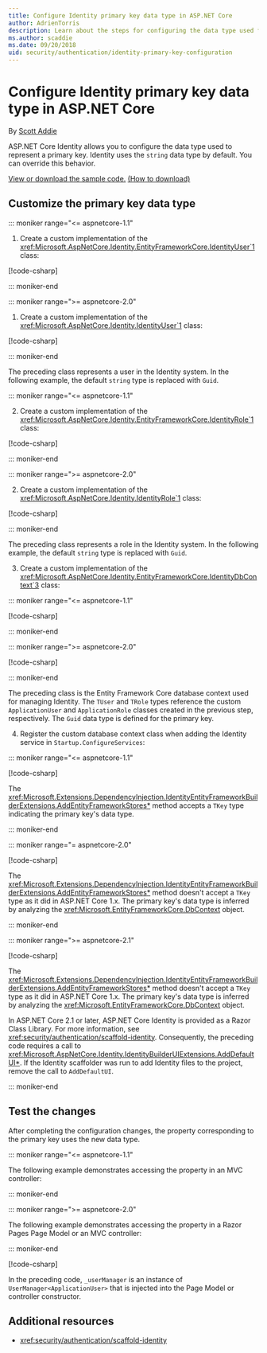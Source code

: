 ```yaml
---
title: Configure Identity primary key data type in ASP.NET Core
author: AdrienTorris
description: Learn about the steps for configuring the data type used for storing the ASP.NET Core Identity primary key.
ms.author: scaddie
ms.date: 09/20/2018
uid: security/authentication/identity-primary-key-configuration
---
```

# Configure Identity primary key data type in ASP.NET Core

By [Scott Addie](https://twitter.com/Scott_Addie)

ASP.NET Core Identity allows you to configure the data type used to represent a primary key. Identity uses the `string` data type by default. You can override this behavior.

[View or download the sample code.](https://github.com/aspnet/Docs/tree/master/aspnetcore/security/authentication/identity-primary-key-configuration/samples) [(How to download)](xref:tutorials/index#how-to-download-a-sample)

## Customize the primary key data type

::: moniker range="<= aspnetcore-1.1"

1. Create a custom implementation of the <xref:Microsoft.AspNetCore.Identity.EntityFrameworkCore.IdentityUser`1> class:

  [!code-csharp[](identity-primary-key-configuration/samples/1.1/MvcSampleApp/Models/ApplicationUser.cs?highlight=6)]

::: moniker-end

::: moniker range=">= aspnetcore-2.0"

1. Create a custom implementation of the <xref:Microsoft.AspNetCore.Identity.IdentityUser`1> class:

  [!code-csharp[](identity-primary-key-configuration/samples/2.0/RazorPagesSampleApp/Data/ApplicationUser.cs?highlight=6)]

::: moniker-end

  The preceding class represents a user in the Identity system. In the following example, the default `string` type is replaced with `Guid`.

::: moniker range="<= aspnetcore-1.1"

2. Create a custom implementation of the <xref:Microsoft.AspNetCore.Identity.EntityFrameworkCore.IdentityRole`1> class:

  [!code-csharp[](identity-primary-key-configuration/samples/1.1/MvcSampleApp/Models/ApplicationRole.cs?highlight=6)]

::: moniker-end

::: moniker range=">= aspnetcore-2.0"

2. Create a custom implementation of the <xref:Microsoft.AspNetCore.Identity.IdentityRole`1> class:

  [!code-csharp[](identity-primary-key-configuration/samples/2.0/RazorPagesSampleApp/Data/ApplicationRole.cs?highlight=6)]

::: moniker-end

  The preceding class represents a role in the Identity system. In the following example, the default `string` type is replaced with `Guid`.

3. Create a custom implementation of the <xref:Microsoft.AspNetCore.Identity.EntityFrameworkCore.IdentityDbContext`3> class:

::: moniker range="<= aspnetcore-1.1"

  [!code-csharp[](identity-primary-key-configuration/samples/1.1/MvcSampleApp/Data/ApplicationDbContext.cs?highlight=7-8)]

::: moniker-end

::: moniker range=">= aspnetcore-2.0"

  [!code-csharp[](identity-primary-key-configuration/samples/2.0/RazorPagesSampleApp/Data/ApplicationDbContext.cs?highlight=7-8)]

::: moniker-end

 The preceding class is the Entity Framework Core database context used for managing Identity. The `TUser` and `TRole` types reference the custom `ApplicationUser` and `ApplicationRole` classes created in the previous step, respectively. The `Guid` data type is defined for the primary key.

4. Register the custom database context class when adding the Identity service in `Startup.ConfigureServices`:

::: moniker range="<= aspnetcore-1.1"

  [!code-csharp[](identity-primary-key-configuration/samples/1.1/MvcSampleApp/Startup.cs?name=snippet_ConfigureServices&highlight=7-9)]

  The <xref:Microsoft.Extensions.DependencyInjection.IdentityEntityFrameworkBuilderExtensions.AddEntityFrameworkStores*> method accepts a `TKey` type indicating the primary key's data type.

::: moniker-end

::: moniker range="= aspnetcore-2.0"

  [!code-csharp[](identity-primary-key-configuration/samples/2.0/RazorPagesSampleApp/Startup.cs?name=snippet_ConfigureServices&highlight=7-9)]

  The <xref:Microsoft.Extensions.DependencyInjection.IdentityEntityFrameworkBuilderExtensions.AddEntityFrameworkStores*> method doesn't accept a `TKey` type as it did in ASP.NET Core 1.x. The primary key's data type is inferred by analyzing the <xref:Microsoft.EntityFrameworkCore.DbContext> object.

::: moniker-end

::: moniker range=">= aspnetcore-2.1"

  [!code-csharp[](identity-primary-key-configuration/samples/2.1/RazorPagesSampleApp/Startup.cs?name=snippet_ConfigureServices&highlight=13-16)]

  The <xref:Microsoft.Extensions.DependencyInjection.IdentityEntityFrameworkBuilderExtensions.AddEntityFrameworkStores*> method doesn't accept a `TKey` type as it did in ASP.NET Core 1.x. The primary key's data type is inferred by analyzing the <xref:Microsoft.EntityFrameworkCore.DbContext> object.

  In ASP.NET Core 2.1 or later, ASP.NET Core Identity is provided as a Razor Class Library. For more information, see <xref:security/authentication/scaffold-identity>. Consequently, the preceding code requires a call to <xref:Microsoft.AspNetCore.Identity.IdentityBuilderUIExtensions.AddDefaultUI*>. If the Identity scaffolder was run to add Identity files to the project, remove the call to `AddDefaultUI`.

::: moniker-end

## Test the changes

After completing the configuration changes, the property corresponding to the primary key uses the new data type.

::: moniker range="<= aspnetcore-1.1"

The following example demonstrates accessing the property in an MVC controller:

::: moniker-end

::: moniker range=">= aspnetcore-2.0"

The following example demonstrates accessing the property in a Razor Pages Page Model or an MVC controller:

::: moniker-end

[!code-csharp[](identity-primary-key-configuration/samples/2.0/RazorPagesSampleApp/Controllers/AccountController.cs?name=snippet_GetCurrentUserId&highlight=9)]

In the preceding code, `_userManager` is an instance of `UserManager<ApplicationUser>` that is injected into the Page Model or controller constructor.

## Additional resources

* <xref:security/authentication/scaffold-identity>
